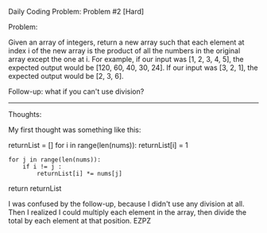 Daily Coding Problem: Problem #2 [Hard]


Problem: 

Given an array of integers, return a new array such that each element at index i of the new array is the product of all the numbers in the original array except the one at i.
For example, if our input was [1, 2, 3, 4, 5], the expected output would be [120, 60, 40, 30, 24]. If our input was [3, 2, 1], the expected output would be [2, 3, 6].


Follow-up: what if you can't use division?

----------------------------------------------------------------------------------------------------------------------------

Thoughts: 

My first thought was something like this: 

returnList = []
for i in range(len(nums)):
    returnList[i] = 1

    for j in range(len(nums)):
        if i != j :
            returnList[i] *= nums[j]

return returnList


I was confused by the follow-up, because I didn't use any division at all. Then I realized I could multiply each element in the array, then divide the total by each element at that position. EZPZ